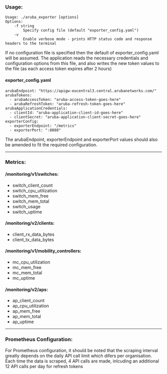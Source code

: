 <h3>Usage:</h3>

	Usage: ./aruba_exporter [options]
	Options:
 		-f string
    		Specify config file (default "exporter_config.yaml")
  		-v
			Enable verbose mode - prints HTTP status code and response headers to the terminal

If no configuration file is specified then the default of exporter_config.yaml will be assumed. The application reads the necessary credentials and configuration options from this file, and also writes the new token values to the file (as each access token expires after 2 hours)

<h4>exporter_config.yaml</h4>

	arubaEndpoint: "https://apigw-eucentral3.central.arubanetworks.com/"
	arubaTokens:
	  - arubaAccessToken: "aruba-access-token-goes-here"
	  - arubaRefreshToken: "aruba-refresh-token-goes-here"
	arubaApplicationCredentials:
	  - clientId: "aruba-application-client-id-goes-here"
	  - clientSecret: "aruba-application-client-secret-goes-here"
	exporterConfig:
	  - exporterEndpoint: "/metrics"
	  - exporterPort: ":8080"

The arubaEndpoint, exporterEndpoint and exporterPort values should also be amended to fit the required configuration.

***

<h3>Metrics:</h3>

<h4>/monitoring/v1/switches:</h4>

- switch_client_count
- switch_cpu_utilization
- switch_mem_free
- switch_mem_total
- switch_usage
- switch_uptime

<h4>/monitoring/v2/clients:</h4>

- client_rx_data_bytes
- client_tx_data_bytes

<h4>/monitoring/v1/mobility_controllers:</h4>

- mc_cpu_utilization
- mc_mem_free
- mc_mem_total
- mc_uptime

<h4>/monitoring/v2/aps:</h4>

- ap_client_count
- ap_cpu_utilization
- ap_mem_free
- ap_mem_total
- ap_uptime


***

<h3>Prometheus Configuration:</h3>

For Prometheus configuration, it should be noted that the scraping interval greatly depends on the daily API call limit which difers per organisation. Each time the data is scraped, 4 API calls are made, inlcuding an additional 12 API calls per day for refresh tokens

